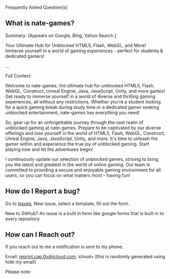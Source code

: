 Frequently Asked Question(s)
## What is nate-games?
Summary: [Appears on Google, Bing, Yahoo Search.]

Your Ultimate Hub for Unblocked HTML5, Flash, WebGL, and More! Immerse yourself in a world of gaming experiences - perfect for students & dedicated gamers!

...

Full Context:

Welcome to nate-games, the ultimate hub for unblocked HTML5, Flash, WebGL, Construct, Unreal Engine, Java, JavaScript, Unity, and more games! Get ready to immerse yourself in a world of diverse and thrilling gaming experiences, all without any restrictions. Whether you're a student looking for a quick gaming break during study time or a dedicated gamer seeking unblocked entertainment, nate-games has everything you need!

So, gear up for an unforgettable journey through the vast realm of unblocked gaming at nate-games. Prepare to be captivated by our diverse offerings and lose yourself in the world of HTML5, Flash, WebGL, Construct, Unreal Engine, Java, JavaScript, Unity, and more. It's time to unleash the gamer within and experience the true joy of unblocked gaming. Start playing now and let the adventures begin!

I continuously update our selection of unblocked games, striving to bring you the latest and greatest in the world of online gaming. Our team is committed to providing a secure and enjoyable gaming environment for all users, so you can focus on what matters most – having fun!

## How do I Report a bug?
Go to [Issues](https://github.com/nate-games/nate-games.github.io/issues), New issue, select a template, fill out the form.

New to GitHub? An issue is a built in form like google forms that is built in to every repository 

## How can I Reach out?
If you reach out to me a notification is sent to my phone.

Email: reprint.cap.0v@icloud.com, icloud+ [this is randomly generated using hide my email]

Please note: 